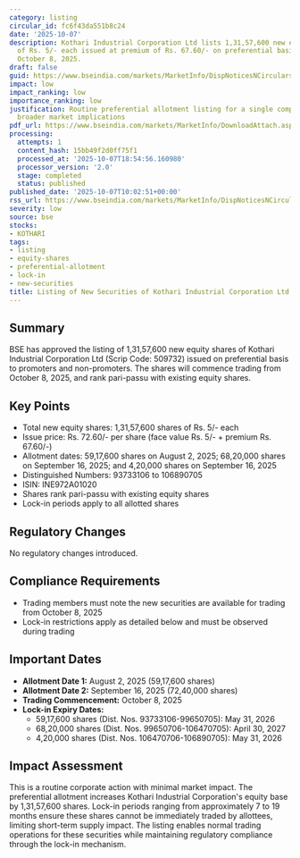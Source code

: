 ```yaml
---
category: listing
circular_id: fc6f43da551b8c24
date: '2025-10-07'
description: Kothari Industrial Corporation Ltd lists 1,31,57,600 new equity shares
  of Rs. 5/- each issued at premium of Rs. 67.60/- on preferential basis, effective
  October 8, 2025.
draft: false
guid: https://www.bseindia.com/markets/MarketInfo/DispNoticesNCirculars.aspx?Noticeid={A7A9E00B-7CB3-47D7-BDA2-B3DDEEFFC231}&noticeno=20251007-13&dt=10/07/2025&icount=13&totcount=79&flag=0
impact: low
impact_ranking: low
importance_ranking: low
justification: Routine preferential allotment listing for a single company with no
  broader market implications
pdf_url: https://www.bseindia.com/markets/MarketInfo/DownloadAttach.aspx?id=20251007-13&attachedId=
processing:
  attempts: 1
  content_hash: 15bb49f2d0ff75f1
  processed_at: '2025-10-07T18:54:56.160980'
  processor_version: '2.0'
  stage: completed
  status: published
published_date: '2025-10-07T10:02:51+00:00'
rss_url: https://www.bseindia.com/markets/MarketInfo/DispNoticesNCirculars.aspx?Noticeid={A7A9E00B-7CB3-47D7-BDA2-B3DDEEFFC231}&noticeno=20251007-13&dt=10/07/2025&icount=13&totcount=79&flag=0
severity: low
source: bse
stocks:
- KOTHARI
tags:
- listing
- equity-shares
- preferential-allotment
- lock-in
- new-securities
title: Listing of New Securities of Kothari Industrial Corporation Ltd
---
```


## Summary

BSE has approved the listing of 1,31,57,600 new equity shares of Kothari Industrial Corporation Ltd (Scrip Code: 509732) issued on preferential basis to promoters and non-promoters. The shares will commence trading from October 8, 2025, and rank pari-passu with existing equity shares.

## Key Points

- Total new equity shares: 1,31,57,600 shares of Rs. 5/- each
- Issue price: Rs. 72.60/- per share (face value Rs. 5/- + premium Rs. 67.60/-)
- Allotment dates: 59,17,600 shares on August 2, 2025; 68,20,000 shares on September 16, 2025; and 4,20,000 shares on September 16, 2025
- Distinguished Numbers: 93733106 to 106890705
- ISIN: INE972A01020
- Shares rank pari-passu with existing equity shares
- Lock-in periods apply to all allotted shares

## Regulatory Changes

No regulatory changes introduced.

## Compliance Requirements

- Trading members must note the new securities are available for trading from October 8, 2025
- Lock-in restrictions apply as detailed below and must be observed during trading

## Important Dates

- **Allotment Date 1:** August 2, 2025 (59,17,600 shares)
- **Allotment Date 2:** September 16, 2025 (72,40,000 shares)
- **Trading Commencement:** October 8, 2025
- **Lock-in Expiry Dates:**
  - 59,17,600 shares (Dist. Nos. 93733106-99650705): May 31, 2026
  - 68,20,000 shares (Dist. Nos. 99650706-106470705): April 30, 2027
  - 4,20,000 shares (Dist. Nos. 106470706-106890705): May 31, 2026

## Impact Assessment

This is a routine corporate action with minimal market impact. The preferential allotment increases Kothari Industrial Corporation's equity base by 1,31,57,600 shares. Lock-in periods ranging from approximately 7 to 19 months ensure these shares cannot be immediately traded by allottees, limiting short-term supply impact. The listing enables normal trading operations for these securities while maintaining regulatory compliance through the lock-in mechanism.